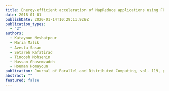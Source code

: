 ```yaml
---
title: Energy-efficient acceleration of MapReduce applications using FPGAs
date: 2018-01-01
publishDate: 2020-01-14T10:29:11.929Z
publication_types:
  - "2"
authors:
  - Katayoun Neshatpour
  - Maria Malik
  - Avesta Sasan
  - Setareh Rafatirad
  - Tinoosh Mohsenin
  - Hassan Ghasemzadeh
  - Houman Homayoun
publication: Journal of Parallel and Distributed Computing, vol. 119, pp1–17, September 2018
abstract: ""
featured: false
---
```

